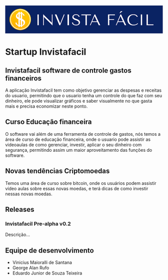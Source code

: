 ![Logotipo da startup](Imagens/LogoInvistaFacil.jpg)
# Startup Invistafacil

## Invistafacil software de controle gastos financeiros
A aplicação Invistafacil tem como objetivo gerenciar as despesas e receitas do usuario, permitindo que o usuario tenha um controle do que faz com seu dinheiro, ele pode visualizar gráficos e saber visualmente no que gasta mais e precisa economizar neste ponto.

## Curso Educação financeira
O software vai além de uma ferramenta de controle de gastos, nós temos a área de curso de educação financeira, onde o usuario pode assistir as videoaulas de como gerenciar, investir, aplicar o seu dinheiro com segurança, permitindo assim um maior aproveitamento das funções do software.

## Novas tendências Criptomoedas
Temos uma área de curso sobre bitcoin, onde os usuários podem assistir vídeo aulas sobre essas novas moedas, e terá dicas de como investir nessas novas moedas.

## Releases
### Invistafacil Pre-alpha v0.2
Descrição...

## Equipe de desenvolvimento
* Vinicius Maioralli de Santana
* George Alan Rufo
* Eduardo Junior de Souza Teixeira
